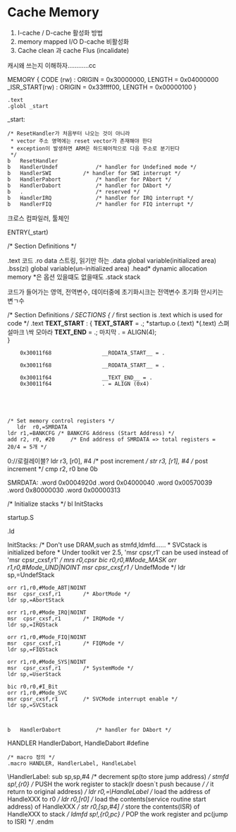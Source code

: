 Cache Memory
===
1. I-cache / D-cache 활성화 방법
2. memory mapped I/O D-cache 비활성화
3. Cache clean 과 cache Flus (incalidate)


캐시왜 쓰는지 이해하자............cc


MEMORY
{
	CODE (rw)    	: ORIGIN  = 0x30000000, LENGTH = 0x04000000
	_ISR_START(rw) 	: ORIGIN  = 0x33ffff00, LENGTH = 0x00000100
}




	.text
	.globl _start
_start:

	/* ResetHandler가 처음부터 나오는 것이 아니라 
	 * vector 주소 영역에는 reset vector가 존재해야 한다
	 * exception이 발생하면 ARM은 하드웨어적으로 다음 주소로 분기된다
	 */
	b	ResetHandler
	b	HandlerUndef			/* handler for Undefined mode */
	b	HandlerSWI			/* handler for SWI interrupt */
	b	HandlerPabort			/* handler for PAbort */
	b	HandlerDabort			/* handler for DAbort */
	b	.						/* reserved */
	b	HandlerIRQ				/* handler for IRQ interrupt */
	b	HandlerFIQ				/* handler for FIQ interrupt */




크로스 컴파일러, 툴체인


ENTRY(_start)




/* Section Definitions */

.text       코드
.ro data 스트링, 읽기만 하는 
.data       global variable(initialized area)
.bss(zi)       global variable(un-initialized area)
.head*           dynamic allocation memory   *은 옵션 있을떄도 없을때도
.stack              stack

코드가 들어가는 영역, 전역변수, 데이터중에 초기화시크는 전역변수 초기화 안시키는 변ㄱ수

/* Section Definitions */
SECTIONS
{
  /* first section is .text which is used for code */
  .text __TEXT_START__ : 
  {
  	__TEXT_START__ = .;
    *startup.o (.text)
    *(.text)            스펴설마크 \싹 모아라
    __TEXT_END__ = .;       마지막
    . = ALIGN(4);    
  }



        0x30011f68                __RODATA_START__ = .

        0x30011f68                __RODATA_START__ = .

        0x30011f64                __TEXT_END__ = .
        0x30011f64                . = ALIGN (0x4)





	/* Set memory control registers */
       ldr	r0,=SMRDATA
	ldr	r1,=BANKCFG	/* BANKCFG Address (Start Address) */
	add	r2, r0, #20		/* End address of SMRDATA => total registers = 20/4 = 5개 */
0://로컬레이블?
	ldr	r3, [r0], #4   	/* post increment */
	str	r3, [r1], #4  	/* post increment */
	cmp	r2, r0
	bne	0b


SMRDATA:
	.word	0x0004920d
	.word	0x04000040
	.word	0x00570039
	.word	0x80000030
	.word	0x00000313	


/* Initialize stacks */
	bl	InitStacks
	

startup.S

.ld



InitStacks:
	/* Don't use DRAM,such as stmfd,ldmfd......
	 * SVCstack is initialized before
	 * Under toolkit ver 2.5, 'msr cpsr,r1' can be used instead of 'msr cpsr_cxsf,r1'
	 */
	mrs	 r0,cpsr
	bic	r0,r0,#Mode_MASK
	orr	r1,r0,#Mode_UND|NOINT
	msr	 cpsr_cxsf,r1		/* UndefMode */
	ldr	sp,=UndefStack
	
	orr	r1,r0,#Mode_ABT|NOINT
	msr	 cpsr_cxsf,r1		/* AbortMode */
	ldr	sp,=AbortStack

	orr	r1,r0,#Mode_IRQ|NOINT
	msr	 cpsr_cxsf,r1		/* IRQMode */
	ldr	sp,=IRQStack
    
	orr	r1,r0,#Mode_FIQ|NOINT
	msr	 cpsr_cxsf,r1		/* FIQMode */
	ldr	sp,=FIQStack

	orr	r1,r0,#Mode_SYS|NOINT
	msr	 cpsr_cxsf,r1		/* SystemMode */
	ldr	sp,=UserStack
	
	bic	r0,r0,#I_Bit
	orr	r1,r0,#Mode_SVC
	msr cpsr_cxsf,r1		/* SVCMode interrupt enable */
	ldr	sp,=SVCStack



	b	HandlerDabort			/* handler for DAbort */

HANDLER HandlerDabort, HandleDabort
#define 



	/* macro 정의 */
	.macro HANDLER, HandlerLabel, HandleLabel
\HandlerLabel:
	sub		sp,sp,#4		/* decrement sp(to store jump address) */
	stmfd	sp!,{r0}			/* PUSH the work register to stack(lr doesn`t push because */ 
						   	/* it return to original address) */
	ldr		r0,=\HandleLabel	/* load the address of HandleXXX to r0 */
	ldr		r0,[r0]         		/* load the contents(service routine start address) of HandleXXX */
	str		r0,[sp,#4]      	/* store the contents(ISR) of HandleXXX to stack */
	ldmfd	sp!,{r0,pc}     	/* POP the work register and pc(jump to ISR) */
	.endm



